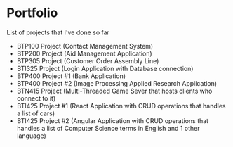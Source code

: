 # Portfolio
List of projects that I've done so far

- BTP100 Project (Contact Management System)
- BTP200 Project (Aid Management Application)
- BTP305 Project (Customer Order Assembly Line)
- BTI325 Project (Login Application with Database connection)
- BTP400 Project #1 (Bank Application)
- BTP400 Project #2 (Image Processing Applied Research Application)
- BTN415 Project (Multi-Threaded Game Sever that hosts clients who connect to it)
- BTI425 Project #1 (React Application with CRUD operations that handles a list of cars)
- BTI425 Project #2 (Angular Application with CRUD operations that handles a list of Computer Science terms in English and 1 other language)

